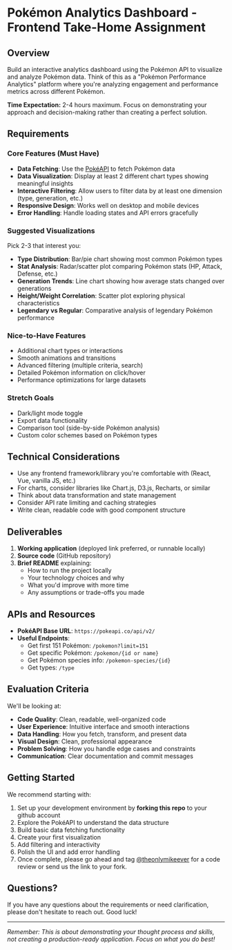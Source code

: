 # Pokémon Analytics Dashboard - Frontend Take-Home Assignment

## Overview
Build an interactive analytics dashboard using the Pokémon API to visualize and analyze Pokémon data. Think of this as a "Pokémon Performance Analytics" platform where you're analyzing engagement and performance metrics across different Pokémon.

**Time Expectation:** 2-4 hours maximum. Focus on demonstrating your approach and decision-making rather than creating a perfect solution.

## Requirements

### Core Features (Must Have)
- **Data Fetching**: Use the [PokéAPI](https://pokeapi.co/) to fetch Pokémon data
- **Data Visualization**: Display at least 2 different chart types showing meaningful insights
- **Interactive Filtering**: Allow users to filter data by at least one dimension (type, generation, etc.)
- **Responsive Design**: Works well on desktop and mobile devices
- **Error Handling**: Handle loading states and API errors gracefully

### Suggested Visualizations
Pick 2-3 that interest you:
- **Type Distribution**: Bar/pie chart showing most common Pokémon types
- **Stat Analysis**: Radar/scatter plot comparing Pokémon stats (HP, Attack, Defense, etc.)
- **Generation Trends**: Line chart showing how average stats changed over generations
- **Height/Weight Correlation**: Scatter plot exploring physical characteristics
- **Legendary vs Regular**: Comparative analysis of legendary Pokémon performance

### Nice-to-Have Features
- Additional chart types or interactions
- Smooth animations and transitions
- Advanced filtering (multiple criteria, search)
- Detailed Pokémon information on click/hover
- Performance optimizations for large datasets

### Stretch Goals
- Dark/light mode toggle
- Export data functionality
- Comparison tool (side-by-side Pokémon analysis)
- Custom color schemes based on Pokémon types

## Technical Considerations
- Use any frontend framework/library you're comfortable with (React, Vue, vanilla JS, etc.)
- For charts, consider libraries like Chart.js, D3.js, Recharts, or similar
- Think about data transformation and state management
- Consider API rate limiting and caching strategies
- Write clean, readable code with good component structure

## Deliverables
1. **Working application** (deployed link preferred, or runnable locally)
2. **Source code** (GitHub repository)
3. **Brief README** explaining:
   - How to run the project locally
   - Your technology choices and why
   - What you'd improve with more time
   - Any assumptions or trade-offs you made

## APIs and Resources
- **PokéAPI Base URL**: `https://pokeapi.co/api/v2/`
- **Useful Endpoints**:
  - Get first 151 Pokémon: `/pokemon?limit=151`
  - Get specific Pokémon: `/pokemon/{id or name}`
  - Get Pokémon species info: `/pokemon-species/{id}`
  - Get types: `/type`

## Evaluation Criteria
We'll be looking at:
- **Code Quality**: Clean, readable, well-organized code
- **User Experience**: Intuitive interface and smooth interactions
- **Data Handling**: How you fetch, transform, and present data
- **Visual Design**: Clean, professional appearance
- **Problem Solving**: How you handle edge cases and constraints
- **Communication**: Clear documentation and commit messages

## Getting Started
We recommend starting with:
1. Set up your development environment by **forking this repo** to your github account
2. Explore the PokéAPI to understand the data structure
3. Build basic data fetching functionality
4. Create your first visualization
5. Add filtering and interactivity
6. Polish the UI and add error handling
7. Once complete, please go ahead and tag [@theonlymikeever](https://github.com/theonlymikeever) for a code review or send us the link to your fork.

## Questions?
If you have any questions about the requirements or need clarification, please don't hesitate to reach out. Good luck!

---
*Remember: This is about demonstrating your thought process and skills, not creating a production-ready application. Focus on what you do best!*